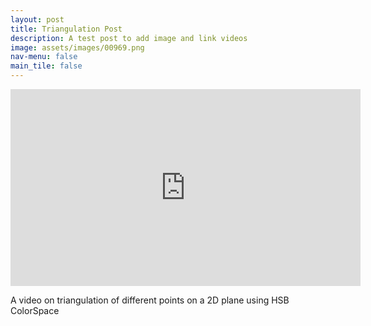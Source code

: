```yaml
---
layout: post
title: Triangulation Post
description: A test post to add image and link videos
image: assets/images/00969.png
nav-menu: false
main_tile: false
---
```


<iframe style="display: block; margin: auto;" width="560" height="315" src="https://www.youtube.com/embed/fY4qkfjJo6A" frameborder="0" allow="accelerometer; autoplay; encrypted-media; gyroscope; picture-in-picture" allowfullscreen></iframe>

A video on triangulation of different points on a 2D plane using HSB ColorSpace

